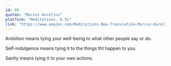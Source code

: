 ```yaml
---
id: 80
quotee: "Marcus Aurelius"
platform: "Meditations, 6.51"
link: "https://www.amazon.com/Meditations-New-Translation-Marcus-Aurelius/dp/0812968255/ref=sr_1_4?ie=UTF8&qid=1528427977&sr=8-4&keywords=marcus+aurelius+meditations"
---
```


Ambition means tying your well-being to what other people say or do.

Self-indulgence means tying it to the things tht happen to you.

Sanity means tying it to your own actions.
